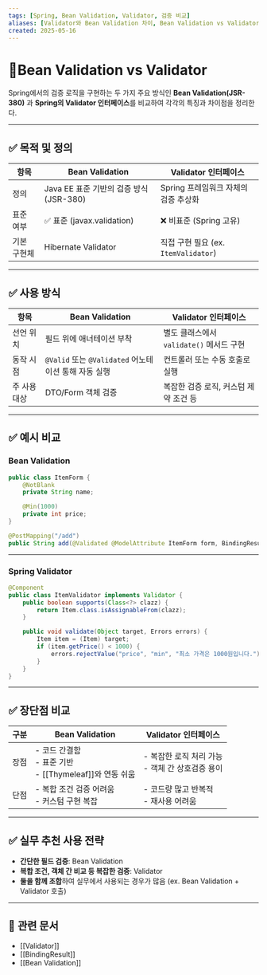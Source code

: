 ```yaml
---
tags: [Spring, Bean Validation, Validator, 검증 비교]
aliases: [Validator와 Bean Validation 차이, Bean Validation vs Validator]
created: 2025-05-16
---
```


# 📘Bean Validation vs Validator

Spring에서의 검증 로직을 구현하는 두 가지 주요 방식인 **Bean Validation(JSR-380)** 과 **Spring의 Validator 인터페이스**를 비교하여 각각의 특징과 차이점을 정리한다.

---

## ✅ 목적 및 정의

| 항목 | Bean Validation | Validator 인터페이스 |
|------|-----------------|-----------------------|
| 정의 | Java EE 표준 기반의 검증 방식 (JSR-380) | Spring 프레임워크 자체의 검증 추상화 |
| 표준 여부 | ✅ 표준 (javax.validation) | ❌ 비표준 (Spring 고유) |
| 기본 구현체 | Hibernate Validator | 직접 구현 필요 (ex. `ItemValidator`) |

---

## ✅ 사용 방식

| 항목 | Bean Validation | Validator 인터페이스 |
|------|------------------|------------------------|
| 선언 위치 | 필드 위에 애너테이션 부착 | 별도 클래스에서 `validate()` 메서드 구현 |
| 동작 시점 | `@Valid` 또는 `@Validated` 어노테이션 통해 자동 실행 | 컨트롤러 또는 수동 호출로 실행 |
| 주 사용 대상 | DTO/Form 객체 검증 | 복잡한 검증 로직, 커스텀 제약 조건 등 |

---

## ✅ 예시 비교

### Bean Validation

```java
public class ItemForm {
    @NotBlank
    private String name;

    @Min(1000)
    private int price;
}
```

```java
@PostMapping("/add")
public String add(@Validated @ModelAttribute ItemForm form, BindingResult result) { ... }
```

---

### Spring Validator

```java
@Component
public class ItemValidator implements Validator {
    public boolean supports(Class<?> clazz) {
        return Item.class.isAssignableFrom(clazz);
    }

    public void validate(Object target, Errors errors) {
        Item item = (Item) target;
        if (item.getPrice() < 1000) {
            errors.rejectValue("price", "min", "최소 가격은 1000원입니다.");
        }
    }
}
```

---

## ✅ 장단점 비교

| 구분  | Bean Validation                               | Validator 인터페이스                  |
| --- | --------------------------------------------- | -------------------------------- |
| 장점  | - 코드 간결함<br>- 표준 기반<br>- [[Thymeleaf]]와 연동 쉬움 | - 복잡한 로직 처리 가능<br>- 객체 간 상호검증 용이 |
| 단점  | - 복합 조건 검증 어려움<br>- 커스텀 구현 복잡                 | - 코드량 많고 반복적<br>- 재사용 어려움        |

---

## ✅ 실무 추천 사용 전략

- **간단한 필드 검증**: Bean Validation
- **복합 조건, 객체 간 비교 등 복잡한 검증**: Validator
- **둘을 함께 조합**하여 실무에서 사용되는 경우가 많음 (ex. Bean Validation + Validator 호출)

---

## 🔗 관련 문서

- [[Validator]]
- [[BindingResult]]
- [[Bean Validation]]

